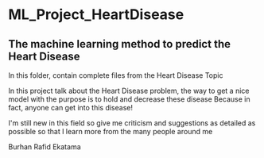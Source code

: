 # ML_Project_HeartDisease
## The machine learning method to predict the Heart Disease

In this folder, contain complete files from the Heart Disease Topic

In this project talk about the Heart Disease problem, the way to get a nice model with the purpose is to hold and decrease these disease
Because in fact, anyone can get into this disease!

I'm still new in this field so give me criticism and suggestions as detailed as possible so that I learn more from the many people around me


Burhan Rafid Ekatama
